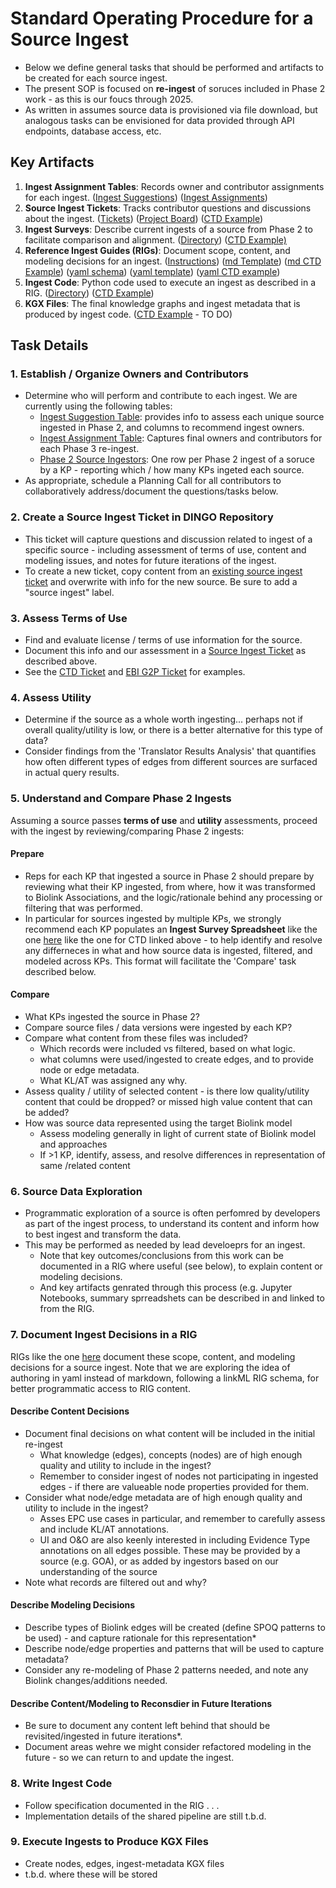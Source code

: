 # Standard Operating Procedure for a Source Ingest
- Below we define general tasks that should be performed and artifacts to be created for each source ingest. 
- The present SOP is focused on **re-ingest** of soruces included in Phase 2 work - as this is our foucs through 2025.
- As written in assumes source data is provisioned via file download, but analogous tasks can be envisioned for data provided through API endpoints, database access, etc.

## Key Artifacts
1. **Ingest Assignment Tables**: Records owner and contributor assignments for each ingest. ([Ingest Suggestions](https://docs.google.com/spreadsheets/d/1nbhTsEb-FicBz1w69pnwCyyebq_2L8RNTLnIkGYp1co/edit?gid=506291936#gid=506291936)) ([Ingest Assignments](https://docs.google.com/spreadsheets/d/1nbhTsEb-FicBz1w69pnwCyyebq_2L8RNTLnIkGYp1co/edit?gid=1969427496#gid=1969427496)) 
2. **Source Ingest Tickets**: Tracks contributor questions and discussions about the ingest. ([Tickets](https://github.com/NCATSTranslator/Data-Ingest-Coordination-Working-Group/issues?q=state%3Aopen%20label%3A%22source%20ingest%22)) ([Project Board](https://github.com/orgs/NCATSTranslator/projects/33/views/1?layout=board)) ([CTD Example](https://github.com/NCATSTranslator/Data-Ingest-Coordination-Working-Group/issues?q=state%3Aopen%20label%3A%22source%20ingest%22))
3. **Ingest Surveys**: Describe current ingests of a source from Phase 2 to facilitate comparison and alignment. ([Directory](https://drive.google.com/drive/folders/1temEMKNvfMXKkC-6G4ssXG06JXYXY4gT)) ([CTD Example)](https://docs.google.com/spreadsheets/d/1R9z-vywupNrD_3ywuOt_sntcTrNlGmhiUWDXUdkPVpM/edit?gid=0#gid=0)
4. **Reference Ingest Guides (RIGs)**: Document scope, content, and modeling decisions for an ingest. ([Instructions](https://github.com/NCATSTranslator/translator-ingests/blob/main/src/translator_ingest/ingests/rig-instructions.md))  ([md Template](https://github.com/NCATSTranslator/translator-ingests/blob/main/src/translator_ingest/ingests/_ingest_template/rig-template.md)) ([md CTD Example](https://github.com/NCATSTranslator/translator-ingests/blob/main/src/translator_ingest/ingests/ctd/rig.md)) ([yaml schema](https://github.com/NCATSTranslator/translator-ingests/blob/main/src/translator_ingest/ingests/rig_schema.yaml))  ([yaml template](https://github.com/NCATSTranslator/translator-ingests/blob/main/src/translator_ingest/ingests/rig_template.yaml)) ([yaml CTD example](https://github.com/NCATSTranslator/translator-ingests/blob/main/src/translator_ingest/ingests/ctd/ctd-rig.yaml)) 
5. **Ingest Code**: Python code used to execute an ingest as described in a RIG. ([Directory](https://github.com/NCATSTranslator/translator-ingests/tree/main/src/translator_ingest/ingests)) ([CTD Example](https://github.com/NCATSTranslator/translator-ingests/blob/main/src/translator_ingest/ingests/ctd/ctd.py))
6. **KGX Files**: The final knowledge graphs and ingest metadata that is produced by ingest code. ([CTD Example]() - TO DO)

## Task Details

### 1. Establish / Organize Owners and Contributors
- Determine who will perform and contribute to each ingest. We are currently using the following tables:
   - [Ingest Suggestion Table](https://docs.google.com/spreadsheets/d/1nbhTsEb-FicBz1w69pnwCyyebq_2L8RNTLnIkGYp1co/edit?gid=506291936#gid=506291936): provides info to assess each unique source ingested in Phase 2, and columns to recommend ingest owners.
   - [Ingest Assignment Table](https://docs.google.com/spreadsheets/d/1nbhTsEb-FicBz1w69pnwCyyebq_2L8RNTLnIkGYp1co/edit?gid=1969427496#gid=1969427496): Captures final owners and contributors for each Phase 3 re-ingest.
   - [Phase 2 Source Ingestors](https://docs.google.com/spreadsheets/d/1nbhTsEb-FicBz1w69pnwCyyebq_2L8RNTLnIkGYp1co/edit?gid=1144506947#gid=1144506947): One row per Phase 2 ingest of a soruce by a KP - reporting which / how many KPs ingeted each source. 
- As appropriate, schedule a Planning Call for all contributors to collaboratively address/document the questions/tasks below.

### 2. Create a Source Ingest Ticket in DINGO Repository
- This ticket will capture questions and discussion related to ingest of a specific source - including assessment of terms of use, content and modeling issues, and notes for future iterations of the ingest. 
- To create a new ticket, copy content from an [existing source ingest ticket](https://github.com/NCATSTranslator/Data-Ingest-Coordination-Working-Group/issues?q=state%3Aopen%20label%3A%22source%20ingest%22) and overwrite with info for the new source. Be sure to add a "source ingest" label.

### 3. Assess Terms of Use 
- Find and evaluate license / terms of use information for the source.
- Document this info and our assessment in a [Source Ingest Ticket](https://github.com/NCATSTranslator/Data-Ingest-Coordination-Working-Group/issues?q=state%3Aopen%20label%3A%22source%20ingest%22) as described above. 
- See the  [CTD Ticket](https://github.com/NCATSTranslator/Data-Ingest-Coordination-Working-Group/issues/23) and [EBI G2P Ticket](https://github.com/NCATSTranslator/Data-Ingest-Coordination-Working-Group/issues/25) for examples.

### 4. Assess Utility
- Determine if the source as a whole worth ingesting... perhaps not if overall quality/utility is low, or there is a better alternative for this type of data?
- Consider findings from the 'Translator Results Analysis' that quantifies how often different types of edges from different sources are surfaced in actual query results.

### 5. Understand and Compare Phase 2 Ingests 
Assuming a source passes **terms of use** and **utility** assessments, proceed with the ingest by reviewing/comparing Phase 2 ingests:

#### Prepare
- Reps for each KP that ingested a source in Phase 2 should prepare by reviewing what their KP ingested, from where, how it was transformed to Biolink Associations, and the logic/rationale behind any processing or filtering that was performed.
- In particular for sources ingested by multiple KPs, we strongly recommend each KP populates an **Ingest Survey Spreadsheet** like the one [here](https://docs.google.com/spreadsheets/d/1R9z-vywupNrD_3ywuOt_sntcTrNlGmhiUWDXUdkPVpM/edit?gid=0#gid=0) like the one for CTD linked above - to help identify and resolve any differneces in what and how source data is ingested, filtered, and modeled across KPs. This format will facilitate the 'Compare' task described below.
    
#### Compare
- What KPs ingested the source in Phase 2?
- Compare source files / data versions were ingested by each KP?
- Compare what content from these files was included?
   - Which records were included vs filtered, based on what logic.
   - what columns were used/ingested to create edges, and to provide node or edge metadata.
   - What KL/AT was assigned any why.
- Assess quality / utility of selected content - is there low quality/utility content that could be dropped?  or missed high value content that can be added?     
- How was source data represented using the target Biolink model
   - Assess modeling generally in light of current state of Biolink model and approaches
   - If >1 KP, identify, assess, and resolve differences in representation of same /related content

### 6. Source Data Exploration
- Programmatic exploration of a source is often perfomred by developers as part of the ingest process, to understand its content and inform how to best ingest and transform the data.
- This may be performed as needed by lead develoeprs for an ingest.
  - Note that key outcomes/conclusions from this work can be documented in a RIG where useful (see below), to explain content or modeling decisions.
  - And key artifacts genrated through this process (e.g. Jupyter Notebooks, summary sprreadshets can be described in and linked to from the RIG.
  
### 7. Document Ingest Decisions in a RIG
RIGs like the one [here](https://github.com/NCATSTranslator/translator-ingests/blob/main/src/translator_ingest/ingests/ctd/rig.md) document these scope, content, and modeling decisions for a source ingest.
Note that we are exploring the idea of authoring in yaml instead of markdown, following a linkML RIG schema, for better programmatic access to RIG content. 

#### Describe Content Decisions
- Document final decisions on what content will be included in the initial re-ingest
    - What knowledge (edges), concepts (nodes) are of high enough quality and utility to include in the ingest?
    - Remember to consider ingest of nodes not participating in ingested edges - if there are valueable node properties provided for them.
- Consider what node/edge metadata are of high enough quality and utility to include in the ingest?
    - Asses EPC use cases in particular, and remember to carefully assess and include KL/AT annotations.
   -  UI and O&O are also keenly interested in including Evidence Type annotations on all edges possible. These may be provided by a source (e.g. GOA), or as added by ingestors based on our understanding of the source
- Note what records are filtered out and why?

#### Describe Modeling Decisions
- Describe types of Biolink edges will be created (define SPOQ patterns to be used) - and capture rationale for this representation*
- Describe node/edge properties and patterns that will be used to capture metadata?
- Consider any re-modeling of Phase 2 patterns needed, and note any Biolink changes/additions needed. 

#### Describe Content/Modeling to Reconsdier in Future Iterations
- Be sure to document any content left behind that should be revisited/ingested in future iterations*.
- Document areas wehre we might consider refactored modeling in the future - so we can return to and update the ingest. 


### 8. Write Ingest Code
- Follow specification documented in the RIG . . . 
- Implementation details of the shared pipeline are still t.b.d. 

### 9. Execute Ingests to Produce KGX Files
- Create nodes, edges, ingest-metadata KGX files
- t.b.d. where these will be stored
